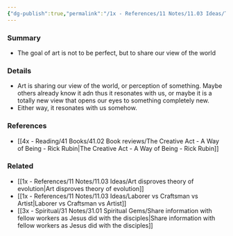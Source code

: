 ```yaml
---
{"dg-publish":true,"permalink":"/1x - References/11 Notes/11.03 Ideas/The goal of art is to share who we are/","title":"The goal of art is to share who we are","created":"2023-03-26T18:24:25.000+03:00","updated":"2024-02-14T20:18:22.168+03:00"}
---
```



### Summary
- The goal of art is not to be perfect, but to share our view of the world

### Details
- Art is sharing our view of the world, or perception of something. Maybe others already know it adn thus it resonates with us, or maybe it is a totally new view that opens our eyes to something completely new.
- Either way, it resonates with us somehow.

### References
- [[4x - Reading/41 Books/41.02 Book reviews/The Creative Act - A Way of Being - Rick Rubin\|The Creative Act - A Way of Being - Rick Rubin]]

### Related
- [[1x - References/11 Notes/11.03 Ideas/Art disproves theory of evolution\|Art disproves theory of evolution]]
- [[1x - References/11 Notes/11.03 Ideas/Laborer vs Craftsman vs Artist\|Laborer vs Craftsman vs Artist]]
- [[3x - Spiritual/31 Notes/31.01 Spiritual Gems/Share information with fellow workers as Jesus did with the disciples\|Share information with fellow workers as Jesus did with the disciples]]

